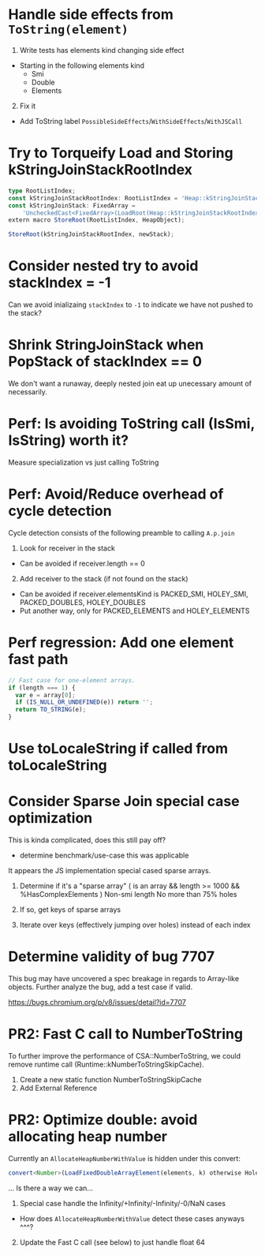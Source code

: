 # Handle side effects from `ToString(element)`

1. Write tests has elements kind changing side effect
  - Starting in the following elements kind
    - Smi
    - Double
    - Elements
2. Fix it
  - Add ToString label `PossibleSideEffects`/`WithSideEffects`/`WithJSCall`

# Try to Torqueify Load and Storing kStringJoinStackRootIndex

```ts
type RootListIndex;
const kStringJoinStackRootIndex: RootListIndex = 'Heap::kStringJoinStackRootIndex';
const kStringJoinStack: FixedArray =
    'UncheckedCast<FixedArray>(LoadRoot(Heap::kStringJoinStackRootIndex))';
extern macro StoreRoot(RootListIndex, HeapObject);

StoreRoot(kStringJoinStackRootIndex, newStack);
```

# Consider nested try to avoid stackIndex = -1

Can we avoid inializaing `stackIndex` to `-1` to indicate we have not pushed to
the stack?

# Shrink StringJoinStack when PopStack of stackIndex == 0

We don't want a runaway, deeply nested join eat up unecessary amount of
necessarily.

# Perf: Is avoiding ToString call (IsSmi, IsString) worth it?

Measure specialization vs just calling ToString

# Perf: Avoid/Reduce overhead of cycle detection

Cycle detection consists of the following preamble to calling `A.p.join`

1. Look for receiver in the stack
  - Can be avoided if receiver.length == 0
2. Add receiver to the stack (if not found on the stack)
  - Can be avoided if receiver.elementsKind is PACKED_SMI, HOLEY_SMI, PACKED_DOUBLES, HOLEY_DOUBLES
  - Put another way, only for PACKED_ELEMENTS and HOLEY_ELEMENTS


# Perf regression: Add one element fast path

```js
// Fast case for one-element arrays.
if (length === 1) {
  var e = array[0];
  if (IS_NULL_OR_UNDEFINED(e)) return '';
  return TO_STRING(e);
}
```

# Use toLocaleString if called from toLocaleString


# Consider Sparse Join special case optimization

This is kinda complicated, does this still pay off?
  - determine benchmark/use-case this was applicable

It appears the JS implementation special cased sparse arrays.

1) Determine if it's a "sparse array"
  ( is an array &&
    length >= 1000 &&
    %HasComplexElements )
  Non-smi length
  No more than 75% holes

2) If so, get keys of sparse arrays
3) Iterate over keys (effectively jumping over holes) instead of each index


# Determine validity of bug 7707

This bug may have uncovered a spec breakage in regards to Array-like objects.
Further analyze the bug, add a test case if valid.

https://bugs.chromium.org/p/v8/issues/detail?id=7707





# PR2: Fast C call to NumberToString

To further improve the performance of CSA::NumberToString, we could remove
runtime call (Runtime::kNumberToStringSkipCache).

1) Create a new static function NumberToStringSkipCache
2) Add External Reference

# PR2: Optimize double: avoid allocating heap number

Currently an `AllocateHeapNumberWithValue` is hidden under this convert:

```ts
convert<Number>(LoadFixedDoubleArrayElement(elements, k) otherwise Hole);
```

... Is there a way we can...

1) Special case handle the Infinity/+Infinity/-Infinity/-0/NaN cases
  - How does `AllocateHeapNumberWithValue` detect these cases anyways ^^^?
2) Update the Fast C call (see below) to just handle float 64
